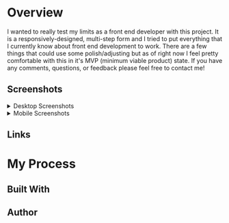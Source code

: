 # Overview

I wanted to really test my limits as a front end developer with this project. It is a responsively-designed, multi-step form and I tried to put everything that I currently know about front end development to work. There are a few things that could use some polish/adjusting but as of right now I feel pretty comfortable with this in it's MVP (minimum viable product) state. If you have any comments, questions, or feedback please feel free to contact me! 

## Screenshots

<details>
  <summary>Desktop Screenshots</summary>
  <img src='./public/readMeScreenshots/Desktop-1.JPG' name='Personal Info' />
  <img src='./public/readMeScreenshots/Desktop-2a.JPG' name='Select Plan' />
  <img src='./public/readMeScreenshots/Desktop-3a.JPG' name='Add Ons' />
  <img src='./public/readMeScreenshots/Desktop-4a.JPG' name='Summary' />
  <img src='./public/readMeScreenshots/Desktop-5.JPG' name='Thank You' />
</details>

<details>
  <summary>Mobile Screenshots</summary>
  <img src='./public/readMeScreenshots/Desktop-1.JPG' name='Personal Info' />
  <img src='./public/readMeScreenshots/Desktop-2b.JPG' name='Select Plan' />
  <img src='./public/readMeScreenshots/Desktop-3b.JPG' name='Add Ons' />
  <img src='./public/readMeScreenshots/Desktop-4b.JPG' name='Summary' />
  <img src='./public/readMeScreenshots/Desktop-5.JPG' name='Thank You' />
</details>

## Links

# My Process

## Built With

## Author